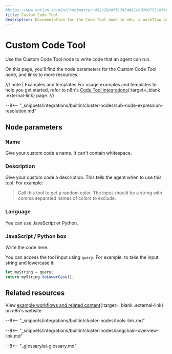 ```yaml
---
#https://www.notion.so/n8n/Frontmatter-432c2b8dff1f43d4b1c8d20075510fe4
title: Custom Code Tool
description: Documentation for the Code Tool node in n8n, a workflow automation platform. Includes details of operations and configuration, and links to examples and credentials information.
---
```


# Custom Code Tool

Use the Custom Code Tool node to write code that an agent can run.

On this page, you'll find the node parameters for the Custom Code Tool node, and links to more resources.

/// note | Examples and templates
For usage examples and templates to help you get started, refer to n8n's [Code Tool integrations](https://n8n.io/integrations/code-tool/){:target=_blank .external-link} page.
///	

--8<-- "_snippets/integrations/builtin/cluster-nodes/sub-node-expression-resolution.md"

## Node parameters

### Name

Give your custom code a name. It can't contain whitespace.

### Description

Give your custom code a description. This tells the agent when to use this tool. For example:

> Call this tool to get a random color. The input should be a string with comma separated names of colors to exclude.

### Language

You can use JavaScript or Python.

### JavaScript / Python box

Write the code here.

You can access the tool input using `query`. For example, to take the input string and lowercase it:

```js
let myString = query;
return myString.toLowerCase();
```

## Related resources

View [example workflows and related content](https://n8n.io/integrations/code-tool/){:target=_blank .external-link} on n8n's website.

--8<-- "_snippets/integrations/builtin/cluster-nodes/tools-link.md"

--8<-- "_snippets/integrations/builtin/cluster-nodes/langchain-overview-link.md"

--8<-- "_glossary/ai-glossary.md"
